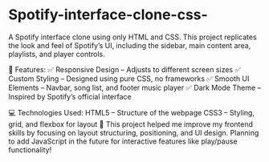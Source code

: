 # Spotify-interface-clone-css-
 A Spotify interface clone using only HTML and CSS. This project replicates the look and feel of Spotify’s UI, including the sidebar, main content area, playlists, and player controls.

🔹 Features:
✅ Responsive Design – Adjusts to different screen sizes
✅ Custom Styling – Designed using pure CSS, no frameworks
✅ Smooth UI Elements – Navbar, song list, and footer music player
✅ Dark Mode Theme – Inspired by Spotify’s official interface

💻 Technologies Used:
HTML5 – Structure of the webpage
CSS3 – Styling, grid, and flexbox for layout
🚀 This project helped me improve my frontend skills by focusing on layout structuring, positioning, and UI design. Planning to add JavaScript in the future for interactive features like play/pause functionality!
